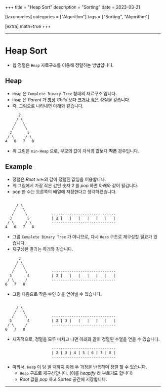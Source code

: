 +++
title = "Heap Sort"
description = "Sorting"
date = 2023-03-21

[taxonomies]
categories = ["Algorithm"]
tags = ["Sorting", "Algorithm"]

[extra]
math=true
+++

---

# Heap Sort
- 힙 정렬은 `Heap` 자료구조를 이용해 정렬하는 방법입니다.

## Heap
- `Heap` 은 `Complete Binary Tree` 형태의 자료구조 입니다.
- `Heap` 은 *Parent* 가 <u>항상</u> *Child* 보다 <u>크거나 작은</u> 성질을 갖습니다.
- 즉, 그림으로 나타내면 아래와 같습니다.

```
      2
     / \
    /   \
   /     \
  3       5
 / \     / \
4   6   7   8

```

- 위 그림은 `min-Heap` 으로, 부모의 값이 자식의 값보다 **작은** 경우입니다.

## Example
- 정렬은 *Root* 노드의 값이 정렬된 값임을 이용합니다.
- 위 그림에서 가장 작은 값인 숫자 $2$ 를 *pop* 하면 아래와 같이 될겁니다.
- pop 한 수는 오른쪽의 배열에 저장한다고 생각하겠습니다.

```
       
     / \
    /   \
   /     \           -----------------------------
  3       5          | 2 |   |   |   |   |   |   |
 / \     / \         -----------------------------
4   6   7   8

```

- 그럼 `Complete Binary Tree` 가 아니므로, 다시 `Heap` 구조로 재구성할 필요가 있습니다.
- 재구성한 결과는 아래와 같습니다.

```
      3
     / \
    /   \
   /     \           -----------------------------
  5       4          | 2 |   |   |   |   |   |   |
 / \     /           -----------------------------
6   7   8
```

- 그럼 다음으로 작은 수인 $3$ 을 얻어낼 수 있습니다.

```
      
     / \
    /   \
   /     \           -----------------------------
  5       4          | 2 | 3 |   |   |   |   |   |
 / \     /           -----------------------------
6   7   8
```

- 재귀적으로, 정렬을 모두 마치고 나면 아래와 같이 정렬된 수열을 얻을 수 있습니다.

```
                     -----------------------------
                     | 2 | 3 | 4 | 5 | 6 | 7 | 8 |
                     -----------------------------
```

- 따라서, `Heap` 이 텅 빌 때까지 아래 두 과정을 반복하며 정렬 할 수 있습니다.
  - `Heap` 구조로 재구성합니다. (이를 *heapify* 라 부르기도 합니다)
  - *Root* 값을 *pop* 하고 Sorted 공간에 저장합니다.

---


